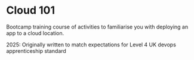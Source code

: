 # Cloud 101

Bootcamp training course of activities to familiarise you with deploying an app to a cloud location.

2025: Originally written to match expectations for Level 4 UK devops apprenticeship standard
